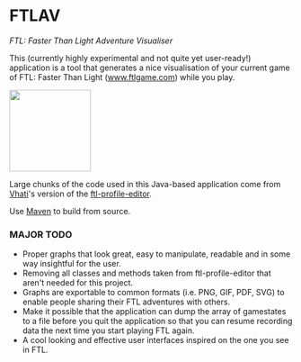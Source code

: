 # FTLAV
*FTL: Faster Than Light Adventure Visualiser*

This (currently highly experimental and not quite yet user-ready!) application is a tool that generates a nice visualisation of your current game of FTL: Faster Than Light (www.ftlgame.com) while you play.

<a href="https://raw.github.com/Niels-NTG/FTLAV/master/img/screenshot1.png"><img src="https://raw.github.com/Niels-NTG/FTLAV/master/img/screenshot1.png" width="145px" height="auto" /></a>

Large chunks of the code used in this Java-based application come from [Vhati](https://github.com/Vhati)'s version of the [ftl-profile-editor](https://github.com/Vhati/ftl-profile-editor).

Use [Maven](https://maven.apache.org/guides/getting-started/maven-in-five-minutes.html) to build from source.

### MAJOR TODO
- Proper graphs that look great, easy to manipulate, readable and in some way insightful for the user.
- Removing all classes and methods taken from ftl-profile-editor that aren't needed for this project.
- Graphs are exportable to common formats (i.e. PNG, GIF, PDF, SVG) to enable people sharing their FTL adventures with others.
- Make it possible that the application can dump the array of gamestates to a file before you quit the application so that you can resume recording data the next time you start playing FTL again.
- A cool looking and effective user interfaces inspired on the one you see in FTL.